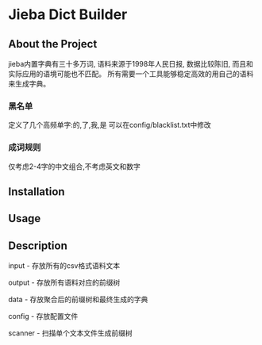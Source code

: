 # Jieba Dict Builder

## About the Project
jieba内置字典有三十多万词, 语料来源于1998年人民日报, 数据比较陈旧, 而且和实际应用的语境可能也不匹配。
所有需要一个工具能够稳定高效的用自己的语料来生成字典。

### 黑名单
定义了几个高频单字:的,了,我,是
可以在config/blacklist.txt中修改

### 成词规则
仅考虑2-4字的中文组合,不考虑英文和数字

## Installation

## Usage

## Description

input - 存放所有的csv格式语料文本

output - 存放所有语料对应的前缀树

data - 存放聚合后的前缀树和最终生成的字典

config - 存放配置文件

scanner - 扫描单个文本文件生成前缀树
